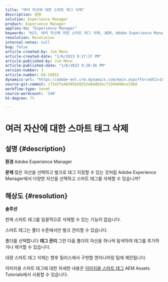 ```yaml
---
title: "여러 자산에 대한 스마트 태그 삭제"
description: 설명
solution: Experience Manager
product: Experience Manager
applies-to: "Experience Manager"
keywords: "KCS, 여러 자산에 대한 스마트 태그 삭제, AEM, Adobe Experience Manager, FAQ"
resolution: Resolution
internal-notes: null
bug: false
article-created-by: Jim Menn
article-created-date: "1/6/2023 9:17:37 PM"
article-published-by: Jim Menn
article-published-date: "1/6/2023 9:18:36 PM"
version-number: 3
article-number: KA-19581
dynamics-url: "https://adobe-ent.crm.dynamics.com/main.aspx?forceUCI=1&pagetype=entityrecord&etn=knowledgearticle&id=3bb68f86-078e-ed11-81ac-6045bd006704"
source-git-commit: c71d2fa48d95b20352e8dd03ec71584890ce19b8
workflow-type: tm+mt
source-wordcount: '149'
ht-degree: 7%

---
```


# 여러 자산에 대한 스마트 태그 삭제

## 설명 {#description}


<b>환경</b>
Adobe Experience Manager

<b>문제</b>
많은 자산을 선택하고 벌크로 태그 지정할 수 있는 것처럼 Adobe Experience Manager에서 다양한 자산을 선택하고 스마트 태그를 삭제할 수 있습니까?


## 해상도 {#resolution}


<b>솔루션</b>

현재 스마트 태그를 일괄적으로 삭제할 수 있는 기능이 없습니다.

스마트 태그는 폴더 수준에서만 벌크 관리할 수 있습니다.

폴더를 선택합니다  <b>태그 관리 </b>그런 다음 폴더의 자산을 하나씩 탐색하여 태그를 추가하거나 제거할 수 있습니다.

대량 스마트 태그 삭제는 향후 릴리스에서 구현할 엔지니어링 팀에 제안됩니다.

이미지용 스마트 태그에 대한 자세한 내용은 [이미지용 스마트 태그](https://experienceleague.adobe.com/docs/experience-manager-learn/assets/metadata/image-smart-tags.html?lang=ko-KR) AEM Assets Tutorials에서 사용할 수 있습니다.
